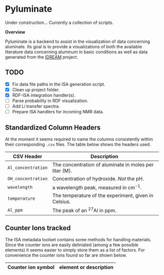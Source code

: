 # Pyluminate

Under construction... Currently a collection of scripts.

**Overview**

Pyluminate is a backend to assist in the visualization of data concerning aluminate.
Its goal is to provide a visualizations of both the available literature data
concerning aluminum in basic conditions as well as data generated from the 
[IDREAM](http://efrc.pnnl.gov/idream/) project.


## TODO

- [X] Fix data file paths in the ISA generation script.
- [x] Clean up project folder.
- [x] RDF-ISA integration handler(s).
- [ ] Parse probability in RDF visualization.
- [ ] Add Li transfer spectra.
- [ ] Prepare ISA handlers for incoming NMR data.

## Standardized Column Headers

At the moment it seems required to name the columns consistently within
their corresponding `.csv` files. The table below shows the headers used.

| CSV Header | Description |
-------------|--------------
`Al_concentration` | The concentration of aluminate in moles per liter (M).
`OH_concentration` | Concentration of hydroxide. *Not* the pH.
`wavelength`       | a wavelength peak, measured in cm<sup>-1</sup>.
`temperature`      | The temperature of the experiment, given in Celsius.
`Al_ppm`           | The peak of an <sup>27</sup>Al in ppm.


## Counter Ions tracked

The ISA metadata toolset contains some methods for handling materials.
Since the counter ions are easily deliniated (among a few possible elements)
it seems easier to simply store them as a list of factors. For convenience
the counter ions found so far are shown below.

| Counter ion symbol | element or description |
|--------------------|------------------------|
